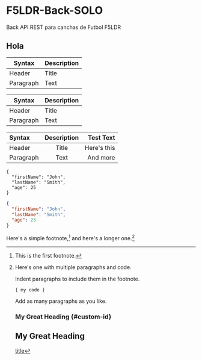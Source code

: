# F5LDR-Back-SOLO
Back API REST para canchas de Futbol F5LDR

## Hola


| Syntax    | Description |
| --------- | ----------- |
| Header    | Title       |
| Paragraph | Text        |

| Syntax    | Description |
| --------- | ----------- |
| Header    | Title       |
| Paragraph | Text        |

| Syntax    | Description |   Test Text |
| :-------- | :---------: | ----------: |
| Header    |    Title    | Here's this |
| Paragraph |    Text     |    And more |

```
{
  "firstName": "John",
  "lastName": "Smith",
  "age": 25
}
```

```json
{
  "firstName": "John",
  "lastName": "Smith",
  "age": 25
}
```

Here's a simple footnote,[^1] and here's a longer one.[^bignote]

[^1]: This is the first footnote.

[^bignote]: Here's one with multiple paragraphs and code.

    Indent paragraphs to include them in the footnote.

    `{ my code }`

    Add as many paragraphs as you like.

    ### My Great Heading {#custom-id}

    <h1 id="custom-id">My Great Heading</h1>


    [title](https://www.example.com)